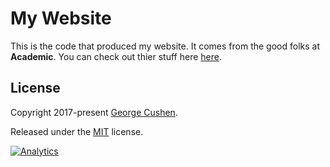 # My Website

This is the code that produced my website. It comes from the good folks at **Academic**. You can check out thier stuff here [here](https://academic-demo.netlify.com/).
## License

Copyright 2017-present [George Cushen](https://georgecushen.com).

Released under the [MIT](https://github.com/sourcethemes/academic-kickstart/blob/master/LICENSE.md) license.

[![Analytics](https://ga-beacon.appspot.com/UA-78646709-2/academic-kickstart/readme?pixel)](https://github.com/igrigorik/ga-beacon)
